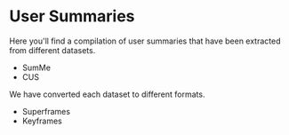 # User Summaries

Here you'll find a compilation of user summaries that have been extracted from different datasets.

- SumMe
- CUS

We have converted each dataset to different formats.

- Superframes
- Keyframes
